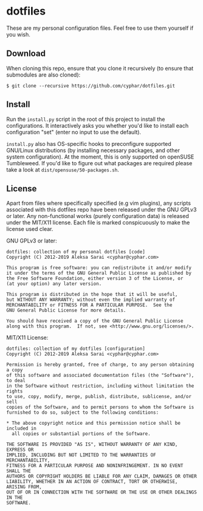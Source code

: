 # dotfiles #
These are my personal configuration files. Feel free to use them yourself if you
wish.

## Download ##
When cloning this repo, ensure that you clone it recursively (to ensure that
submodules are also cloned):

```
$ git clone --recursive https://github.com/cyphar/dotfiles.git
```

## Install ##
Run the `install.py` script in the root of this project to install the
configurations. It interactively asks you whether you'd like to install each
configuration "set" (enter no input to use the default).

`install.py` also has OS-specific hooks to preconfigure supported GNU/Linux
distributions (by installing necessary packages, and other system
configuration). At the moment, this is only supported on openSUSE Tumbleweed.
If you'd like to figure out what packages are required please take a look at
`dist/opensuse/50-packages.sh`.

## License ##
Apart from files where specifically specified (e.g vim plugins), any scripts
associated with this dotfiles repo have been released under the GNU GPLv3 or
later. Any non-functional works (purely configuration data) is released under
the MIT/X11 license. Each file is marked conspicuously to make the license used
clear.

GNU GPLv3 or later:

```
dotfiles: collection of my personal dotfiles [code]
Copyright (C) 2012-2019 Aleksa Sarai <cyphar@cyphar.com>

This program is free software: you can redistribute it and/or modify
it under the terms of the GNU General Public License as published by
the Free Software Foundation, either version 3 of the License, or
(at your option) any later version.

This program is distributed in the hope that it will be useful,
but WITHOUT ANY WARRANTY; without even the implied warranty of
MERCHANTABILITY or FITNESS FOR A PARTICULAR PURPOSE.  See the
GNU General Public License for more details.

You should have received a copy of the GNU General Public License
along with this program.  If not, see <http://www.gnu.org/licenses/>.
```

MIT/X11 License:

```
dotfiles: collection of my dotfiles [configuration]
Copyright (C) 2012-2019 Aleksa Sarai <cyphar@cyphar.com>

Permission is hereby granted, free of charge, to any person obtaining a copy
of this software and associated documentation files (the "Software"), to deal
in the Software without restriction, including without limitation the rights
to use, copy, modify, merge, publish, distribute, sublicense, and/or sell
copies of the Software, and to permit persons to whom the Software is
furnished to do so, subject to the following conditions:

* The above copyright notice and this permission notice shall be included in
  all copies or substantial portions of the Software.

THE SOFTWARE IS PROVIDED "AS IS", WITHOUT WARRANTY OF ANY KIND, EXPRESS OR
IMPLIED, INCLUDING BUT NOT LIMITED TO THE WARRANTIES OF MERCHANTABILITY,
FITNESS FOR A PARTICULAR PURPOSE AND NONINFRINGEMENT. IN NO EVENT SHALL THE
AUTHORS OR COPYRIGHT HOLDERS BE LIABLE FOR ANY CLAIM, DAMAGES OR OTHER
LIABILITY, WHETHER IN AN ACTION OF CONTRACT, TORT OR OTHERWISE, ARISING FROM,
OUT OF OR IN CONNECTION WITH THE SOFTWARE OR THE USE OR OTHER DEALINGS IN THE
SOFTWARE.
```
